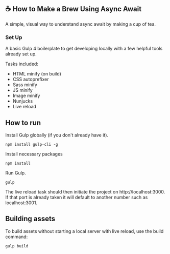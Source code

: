 ## ☕ How to Make a Brew Using Async Await

A simple, visual way to understand async await by making a cup of tea.

### Set Up

A basic Gulp 4 boilerplate to get developing locally with a few helpful tools already set up.

Tasks included:

- HTML minify (on build)
- CSS autoprefixer
- Sass minify
- JS minify
- Image minify
- Nunjucks
- Live reload

## How to run

Install Gulp globally (if you don't already have it).

    npm install gulp-cli -g

Install necessary packages

    npm install

Run Gulp.

    gulp

The live reload task should then initiate the project on http://localhost:3000. If that port is already taken it will default to another number such as localhost:3001.

## Building assets

To build assets without starting a local server with live reload, use the build command:

    gulp build
